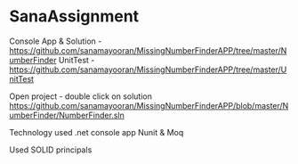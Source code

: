 # SanaAssignment

 Console App & Solution - https://github.com/sanamayooran/MissingNumberFinderAPP/tree/master/NumberFinder
 UnitTest - https://github.com/sanamayooran/MissingNumberFinderAPP/tree/master/UnitTest

 Open project - double click on solution https://github.com/sanamayooran/MissingNumberFinderAPP/blob/master/NumberFinder/NumberFinder.sln 

 Technology used 
 .net console app 
 Nunit & Moq 

 Used SOLID principals 

